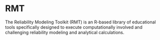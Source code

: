 # RMT
The Reliability Modeling Toolkit (RMT) is an R-based library of educational tools specifically designed to execute computationally involved and challenging reliability modeling and analytical calculations.
